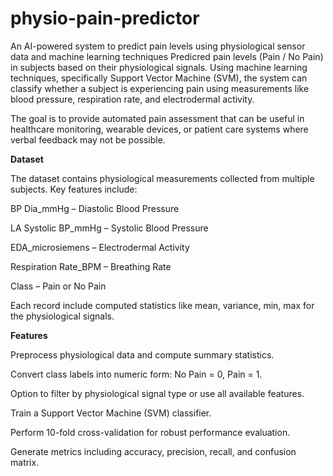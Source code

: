 # physio-pain-predictor
An AI-powered system to predict pain levels using physiological sensor data and machine learning techniques
Predicred pain levels (Pain / No Pain) in subjects based on their physiological signals. Using machine learning techniques, specifically Support Vector Machine (SVM), the system can classify whether a subject is experiencing pain using measurements like blood pressure, respiration rate, and electrodermal activity.

The goal is to provide automated pain assessment that can be useful in healthcare monitoring, wearable devices, or patient care systems where verbal feedback may not be possible.


**Dataset**

The dataset contains physiological measurements collected from multiple subjects. Key features include:

BP Dia_mmHg – Diastolic Blood Pressure

LA Systolic BP_mmHg – Systolic Blood Pressure

EDA_microsiemens – Electrodermal Activity

Respiration Rate_BPM – Breathing Rate

Class – Pain or No Pain

Each record include computed statistics like mean, variance, min, max for the physiological signals.

**Features**

Preprocess physiological data and compute summary statistics.

Convert class labels into numeric form: No Pain = 0, Pain = 1.

Option to filter by physiological signal type or use all available features.

Train a Support Vector Machine (SVM) classifier.

Perform 10-fold cross-validation for robust performance evaluation.

Generate metrics including accuracy, precision, recall, and confusion matrix.
